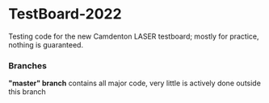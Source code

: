 # TestBoard-2022
Testing code for the new Camdenton LASER testboard; mostly for practice, nothing is guaranteed.
### Branches
**"master" branch** contains all major code, very little is actively done outside this branch
<br>
